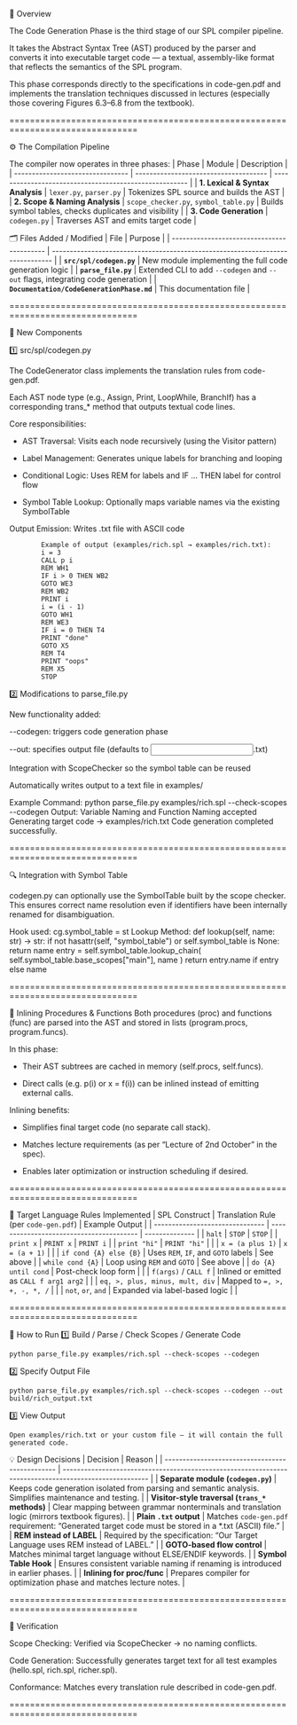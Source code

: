 🧩 Overview

The Code Generation Phase is the third stage of our SPL compiler pipeline.

It takes the Abstract Syntax Tree (AST) produced by the parser and converts it into executable target code — a textual, assembly-like format that reflects the semantics of the SPL program.

This phase corresponds directly to the specifications in code-gen.pdf and implements the translation techniques discussed in lectures (especially those covering Figures 6.3–6.8 from the textbook).

===============================================================================

⚙️ The Compilation Pipeline

The compiler now operates in three phases:
| Phase                            | Module                                | Description                                            |
| -------------------------------- | ------------------------------------- | ------------------------------------------------------ |
| **1. Lexical & Syntax Analysis** | `lexer.py`, `parser.py`               | Tokenizes SPL source and builds the AST                |
| **2. Scope & Naming Analysis**   | `scope_checker.py`, `symbol_table.py` | Builds symbol tables, checks duplicates and visibility |
| **3. Code Generation**           | `codegen.py`                          | Traverses AST and emits target code                    |

🗂️ Files Added / Modified
| File                                       | Purpose                                                                        |
| ------------------------------------------ | ------------------------------------------------------------------------------ |
| **`src/spl/codegen.py`**                   | New module implementing the full code generation logic                         |
| **`parse_file.py`**                        | Extended CLI to add `--codegen` and `--out` flags, integrating code generation |
| **`Documentation/CodeGenerationPhase.md`** | This documentation file                                                        |

===============================================================================

🧱 New Components

1️⃣ src/spl/codegen.py

The CodeGenerator class implements the translation rules from code-gen.pdf.

Each AST node type (e.g., Assign, Print, LoopWhile, BranchIf) has a corresponding trans_* method that outputs textual code lines.

Core responsibilities:

- AST Traversal: Visits each node recursively (using the Visitor pattern)

- Label Management: Generates unique labels for branching and looping

- Conditional Logic: Uses REM for labels and IF … THEN label for control flow

- Symbol Table Lookup: Optionally maps variable names via the existing SymbolTable

Output Emission: Writes .txt file with ASCII code

            Example of output (examples/rich.spl → examples/rich.txt):
            i = 3
            CALL p i
            REM WH1
            IF i > 0 THEN WB2
            GOTO WE3
            REM WB2
            PRINT i
            i = (i - 1)
            GOTO WH1
            REM WE3
            IF i = 0 THEN T4
            PRINT "done"
            GOTO X5
            REM T4
            PRINT "oops"
            REM X5
            STOP

2️⃣ Modifications to parse_file.py

New functionality added:

--codegen: triggers code generation phase

--out: specifies output file (defaults to <input>.txt)

Integration with ScopeChecker so the symbol table can be reused

Automatically writes output to a text file in examples/

Example Command:
    python parse_file.py examples/rich.spl --check-scopes --codegen
Output:
    Variable Naming and Function Naming accepted
    Generating target code → examples/rich.txt
    Code generation completed successfully.

===============================================================================

🔍 Integration with Symbol Table

codegen.py can optionally use the SymbolTable built by the scope checker.
This ensures correct name resolution even if identifiers have been internally renamed for disambiguation.

Hook used:
cg.symbol_table = st
Lookup Method:
def lookup(self, name: str) -> str:
    if not hasattr(self, "symbol_table") or self.symbol_table is None:
        return name
    entry = self.symbol_table.lookup_chain(
        self.symbol_table.base_scopes["main"], name
    )
    return entry.name if entry else name

===============================================================================

🧠 Inlining Procedures & Functions
Both procedures (proc) and functions (func) are parsed into the AST and stored in lists (program.procs, program.funcs).

In this phase:

- Their AST subtrees are cached in memory (self.procs, self.funcs).

- Direct calls (e.g. p(i) or x = f(i)) can be inlined instead of emitting external calls.

Inlining benefits:

- Simplifies final target code (no separate call stack).

- Matches lecture requirements (as per “Lecture of 2nd October” in the spec).

- Enables later optimization or instruction scheduling if desired.

===============================================================================

🧮 Target Language Rules Implemented
| SPL Construct                   | Translation Rule (per `code-gen.pdf`)    | Example Output |
| ------------------------------- | ---------------------------------------- | -------------- |
| `halt`                          | `STOP`                                   | `STOP`         |
| `print x`                       | `PRINT x`                                | `PRINT i`      |
| `print "hi"`                    | `PRINT "hi"`                             |                |
| `x = (a plus 1)`                | `x = (a + 1)`                            |                |
| `if cond {A} else {B}`          | Uses `REM`, `IF`, and `GOTO` labels      | See above      |
| `while cond {A}`                | Loop using `REM` and `GOTO`              | See above      |
| `do {A} until cond`             | Post-check loop form                     |                |
| `f(args)` / `CALL f`            | Inlined or emitted as `CALL f arg1 arg2` |                |
| `eq, >, plus, minus, mult, div` | Mapped to `=, >, +, -, *, /`             |                |
| `not`, `or`, `and`              | Expanded via label-based logic           |                |

===============================================================================

🧰 How to Run
1️⃣ Build / Parse / Check Scopes / Generate Code

    python parse_file.py examples/rich.spl --check-scopes --codegen

2️⃣ Specify Output File

    python parse_file.py examples/rich.spl --check-scopes --codegen --out build/rich_output.txt


3️⃣ View Output

    Open examples/rich.txt or your custom file — it will contain the full generated code.

💡 Design Decisions
| Decision                                        | Reason                                                                                                 |
| ----------------------------------------------- | ------------------------------------------------------------------------------------------------------ |
| **Separate module (`codegen.py`)**              | Keeps code generation isolated from parsing and semantic analysis. Simplifies maintenance and testing. |
| **Visitor-style traversal (`trans_*` methods)** | Clear mapping between grammar nonterminals and translation logic (mirrors textbook figures).           |
| **Plain `.txt` output**                         | Matches `code-gen.pdf` requirement: “Generated target code must be stored in a *.txt (ASCII) file.”    |
| **REM instead of LABEL**                        | Required by the specification: “Our Target Language uses REM instead of LABEL.”                        |
| **GOTO-based flow control**                     | Matches minimal target language without ELSE/ENDIF keywords.                                           |
| **Symbol Table Hook**                           | Ensures consistent variable naming if renaming is introduced in earlier phases.                        |
| **Inlining for proc/func**                      | Prepares compiler for optimization phase and matches lecture notes.                                    |

===============================================================================

🧾 Verification

Scope Checking: Verified via ScopeChecker → no naming conflicts.

Code Generation: Successfully generates target text for all test examples (hello.spl, rich.spl, richer.spl).

Conformance: Matches every translation rule described in code-gen.pdf.

===============================================================================
